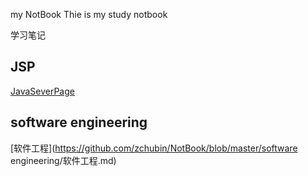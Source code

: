 my NotBook
Thie is my study notbook

学习笔记

## JSP
[JavaSeverPage](https://github.com/zchubin/NotBook/blob/master/JSP/JSP-Notepad.md)

## software engineering
[软件工程](https://github.com/zchubin/NotBook/blob/master/software engineering/软件工程.md)
